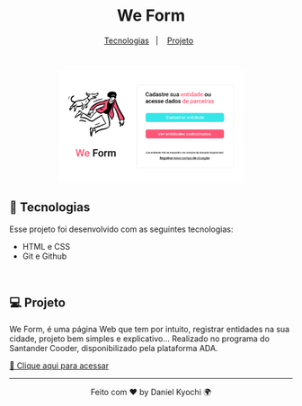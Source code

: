 <h1 align="center"> We Form</h1>

<p align="center">
  <a href="#-tecnologias">Tecnologias</a>&nbsp;&nbsp;&nbsp;|&nbsp;&nbsp;&nbsp;
  <a href="#-projeto">Projeto</a>&nbsp;&nbsp;
</p>
<br>

<p align="center">
  <img src=".github/preview.png" width="65%">
</p>

## 🚀 Tecnologias

Esse projeto foi desenvolvido com as seguintes tecnologias:

- HTML e CSS
- Git e Github
<br>

## 💻 Projeto

We Form, é uma página Web que tem por intuito, registrar entidades na sua cidade, projeto bem simples e explicativo... Realizado no programa do Santander Cooder, disponibilizado pela plataforma ADA.

[🔗 Clique aqui para acessar](https://projeto-explore.vercel.app/)

---

<p align="center">Feito com ♥ by Daniel Kyochi 🌍</p>
